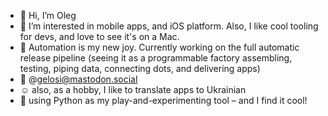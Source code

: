 - 👋 Hi, I’m Oleg
- 👀 I’m interested in mobile apps, and iOS platform. Also, I like cool tooling for devs, and love to see it's on a Mac.
- 🤖 Automation is my new joy. Currently working on the full automatic release pipeline (seeing it as a programmable factory assembling, testing, piping data, connecting dots, and delivering apps)
- 🐘 @gelosi@mastodon.social
- ☺️ also, as a hobby, I like to translate apps to Ukrainian
- 🐍 using Python as my play-and-experimenting tool – and I find it cool!
<!---
gelosi/gelosi is a ✨ special ✨ repository because its `README.md` (this file) appears on your GitHub profile.
You can click the Preview link to take a look at your changes.
<a rel="me" href="https://mastodon.social/@gelosi">Mastodon</a>
--->
